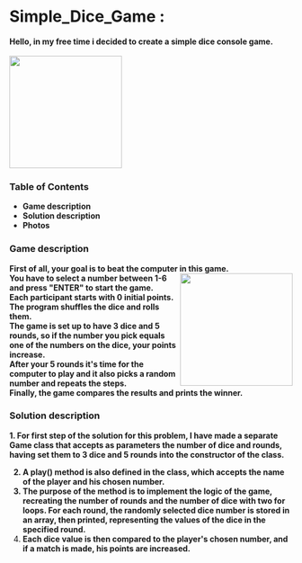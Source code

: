 # Simple_Dice_Game :
<strong> Hello, in my free time i decided to create a simple dice console game. </strong> </br>
</br>
<img align ="center_right" src ="https://github.com/StefanHristov1997/Simple_Dice_Game/assets/133797718/e2bd6f65-ae2f-4246-b4d7-f2e9654cca45" width= "200" higth="200" /> </br>

### Table of Contents
- <strong> Game description </strong> </br>
- <strong> Solution description </strong> </br>
- <strong> Photos </strong> </br>

### Game description
<strong> First of all, your goal is to beat the computer in this game. <img align = "right" src = "https://github.com/StefanHristov1997/Simple_Dice_Game/assets/133797718/d3bc529c-2cfb-434c-9d7f-1f9e5c292d9a" width= "200" higth="300" /></br>
You have to select a number between 1-6 and press "ENTER" to start the game. </br>
Еach participant starts with 0 initial points. </br>
The program shuffles the dice and rolls them. </br>
The game is set up to have 3 dice and 5 rounds, so if the number you pick equals one of the numbers on the dice, your points increase. </br>
After your 5 rounds it's time for the computer to play and it also picks a random number and repeats the steps. </br>
Finally, the game compares the results and prints the winner. </strong> </br>

### Solution description
<strong> 1. For first step of the solution for this problem, I have made a separate Game class that accepts as parameters the number of dice and rounds, having set them to 3 dice and 5 rounds into the constructor of the class. </br>

2. A play() method is also defined in the class, which accepts the name of the player and his chosen number. </br>
3. The purpose of the method is to implement the logic of the game, recreating the number of rounds and the number of dice with two for loops. For each round, the randomly selected dice number is stored in an array, then printed, representing the values ​​of the dice in the specified round. </br>
4. Each dice value is then compared to the player's chosen number, and if a match is made, his points are increased. </strong>
